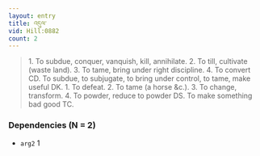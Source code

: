 ```yaml
---
layout: entry
title: འདུལ་
vid: Hill:0882
count: 2
---
```

> 1\. To subdue, conquer, vanquish, kill, annihilate\. 2\. To till, cultivate (waste land)\. 3\. To tame, bring under right discipline\. 4\. To convert CD\. To subdue, to subjugate, to bring under control, to tame, make useful DK\. 1\. To defeat\. 2\. To tame (a horse &c\.)\. 3\. To change, transform\. 4\. To powder, reduce to powder DS\. To make something bad good TC\.


### Dependencies (N = 2)
* `arg2` 1
